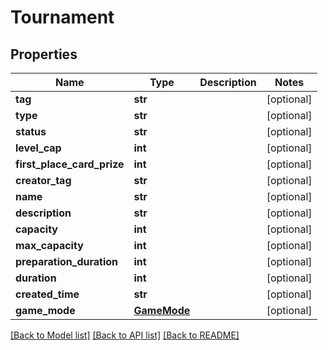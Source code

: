 # Tournament

## Properties
Name | Type | Description | Notes
------------ | ------------- | ------------- | -------------
**tag** | **str** |  | [optional] 
**type** | **str** |  | [optional] 
**status** | **str** |  | [optional] 
**level_cap** | **int** |  | [optional] 
**first_place_card_prize** | **int** |  | [optional] 
**creator_tag** | **str** |  | [optional] 
**name** | **str** |  | [optional] 
**description** | **str** |  | [optional] 
**capacity** | **int** |  | [optional] 
**max_capacity** | **int** |  | [optional] 
**preparation_duration** | **int** |  | [optional] 
**duration** | **int** |  | [optional] 
**created_time** | **str** |  | [optional] 
**game_mode** | [**GameMode**](GameMode.md) |  | [optional] 

[[Back to Model list]](../README.md#documentation-for-models) [[Back to API list]](../README.md#documentation-for-api-endpoints) [[Back to README]](../README.md)


